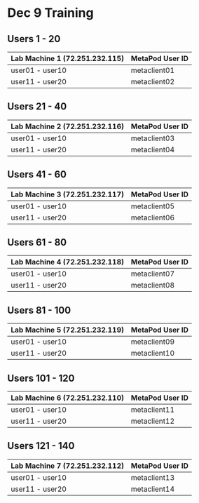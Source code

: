 # Dec 9 Training


## Users 1 - 20

| Lab Machine 1 (72.251.232.115) | MetaPod User ID |
|--------------------------------|-----------------|
| user01 - user10                | metaclient01    |
| user11 - user20                | metaclient02    |


## Users 21 - 40

| Lab Machine 2 (72.251.232.116) | MetaPod User ID |
|--------------------------------|-----------------|
| user01 - user10                | metaclient03    |
| user11 - user20                | metaclient04    |

## Users 41 - 60

| Lab Machine 3 (72.251.232.117) | MetaPod User ID |
|--------------------------------|-----------------|
| user01 - user10                | metaclient05    |
| user11 - user20                | metaclient06    |

## Users 61 - 80

| Lab Machine 4 (72.251.232.118) | MetaPod User ID |
|--------------------------------|-----------------|
| user01 - user10                | metaclient07    |
| user11 - user20                | metaclient08    |

## Users 81 - 100

| Lab Machine 5 (72.251.232.119) | MetaPod User ID |
|--------------------------------|-----------------|
| user01 - user10                | metaclient09    |
| user11 - user20                | metaclient10    |

## Users 101 - 120

| Lab Machine 6 (72.251.232.110) | MetaPod User ID |
|--------------------------------|-----------------|
| user01 - user10                | metaclient11    |
| user11 - user20                | metaclient12    |

## Users 121 - 140

| Lab Machine 7 (72.251.232.112) | MetaPod User ID |
|--------------------------------|-----------------|
| user01 - user10                | metaclient13    |
| user11 - user20                | metaclient14    |

